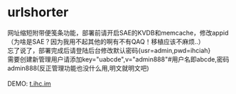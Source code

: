 urlshorter
==========

网址缩短附带便笺条功能，部署前请开启SAE的KVDB和memcache，修改appid（为啥是SAE？因为我用不起其他的啊有不有QAQ！移植应该不麻烦..）<br />
忘了说了，部署完成后请登陆后台修改默认密码{usr=admin,pwd=ihciah}<br />
需要创建新管理用户请添加key="uabcde",v="admin888"#用户名即abcde,密码admin888(反正管理功能也没什么用,明文就明文吧)<br /><br />
DEMO: <a href="http://t.ihc.im" target="_blank">t.ihc.im</a>